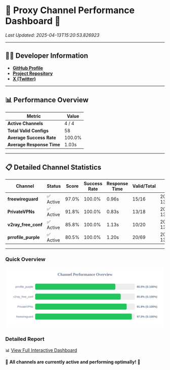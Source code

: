 # 🌟 Proxy Channel Performance Dashboard 🌟

_Last Updated: 2025-04-13T15:20:53.826923_

---

## 👩‍💻 Developer Information

- **[GitHub Profile](https://github.com/4n0nymou3)**  
- **[Project Repository](https://github.com/4n0nymou3/multi-proxy-config-fetcher)**  
- **[X (Twitter)](https://x.com/4n0nymou3)**  

---

## 📊 Performance Overview

| Metric                | Value       |
|-----------------------|-------------|
| **Active Channels**   | 4 / 4       |
| **Total Valid Configs** | 58          |
| **Average Success Rate** | 100.0%      |
| **Average Response Time** | 1.03s       |

---

## 📋 Detailed Channel Statistics

| Channel          | Status     | Score  | Success Rate | Response Time | Valid/Total | Last Success               |
|------------------|------------|--------|--------------|---------------|-------------|----------------------------|
| **freewireguard**  | ✅ Active  | 97.0%  | 100.0% | 0.96s         | 15/16       | 2025-04-13T15:20:53.825586 |
| **PrivateVPNs**  | ✅ Active  | 91.8%  | 100.0% | 0.83s         | 13/18       | 2025-04-13T15:20:52.835957 |
| **v2ray_free_conf**  | ✅ Active  | 85.8%  | 100.0% | 1.13s         | 10/20       | 2025-04-13T15:20:51.969663 |
| **prrofile_purple**  | ✅ Active  | 80.5%  | 100.0% | 1.20s         | 20/69       | 2025-04-13T15:20:50.806233 |

---

### Quick Overview
<div align="center">
  <a href="https://raw.githubusercontent.com/nullluser/NullRepo/refs/heads/main/assets/channel_stats_chart.svg">
    <img src="https://raw.githubusercontent.com/nullluser/NullRepo/refs/heads/main/assets/channel_stats_chart.svg" alt="Source Performance Statistics" width="800">
  </a>
</div>

### Detailed Report
📊 [View Full Interactive Dashboard](https://htmlpreview.github.io/?https://github.com/nullluser/NullRepo/blob/main/assets/performance_report.html)

🎉 **All channels are currently active and performing optimally!** 🎉
